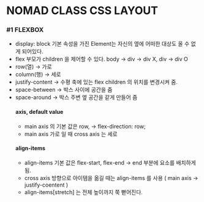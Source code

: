 # NOMAD CLASS CSS LAYOUT

### #1 FLEXBOX
* display: block 기본 속성을 가진 Element는 자신의 옆에 어떠한 대상도 올 수 없게 되어있다.
* flex 부모가 children 을 제어할 수 있다. body -> div -> div X, div -> div O
* row(열) -> 가로
* column(행) -> 세로
* justify-content -> 수평 축에 있는 flex children 의 위치를 변경시켜 줌.
* space-between -> 박스 사이에 공간을 줌
* space-around -> 박스 주변 옆 공간을 같게 만들어 줌
  #### axis, default value
  * main axis 의 기본 값은 row, -> flex-direction: row;
  * main axis 가로 일 때 cross axis 는 세로
  #### align-items
  * align-items 기본 값은 flex-start, flex-end -> end 부분에 요소를 배치하게 됨.
  * cross axis 방향으로 아이템을 옮길 때는 align-items 를 사용 ( main axis -> justify-coentent )
  * align-items[stretch] 는 전체 높이까지 쭉 뻗어진다.
